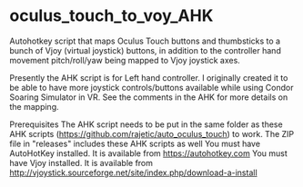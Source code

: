 # oculus_touch_to_voy_AHK
Autohotkey script that maps Oculus Touch buttons and thumbsticks to a bunch of Vjoy (virtual joystick) buttons, in addition to the controller hand movement pitch/roll/yaw being mapped to Vjoy joystick axes.

Presently the AHK script is for Left hand controller. I originally created it to be able to have more joystick controls/buttons available while using Condor Soaring Simulator in VR.  See the comments in the AHK for more details on the mapping.

Prerequisites
The AHK script needs to be put in the same folder as these AHK scripts (https://github.com/rajetic/auto_oculus_touch) to work. The ZIP file in "releases" includes these AHK scripts as well
You must have AutoHotKey installed. It is available from https://autohotkey.com
You must have Vjoy installed. It is available from http://vjoystick.sourceforge.net/site/index.php/download-a-install

